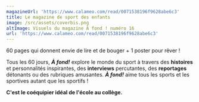 ```yaml
---
magazineUrl: 'https://www.calameo.com/read/0071538196f9628abe6c3'
title: Le magazine de sport des enfants
image: /src/assets/coverbis.png
altImage: Visuels du magazine À fond ! numéro 16
url: 'https://www.calameo.com/read/0071538196f9628abe6c3'
---
```


60 pages qui donnent envie de lire et de bouger + 1 poster pour rêver !

Tous les 60 jours, ***À fond!*** explore le monde du sport à travers des **histoires** et personnalités inspirantes, des **interviews** percutantes, des **reportages** détonants ou des rubriques amusantes. ***À fond!*** aime tous les sports et les sportives autant que les sportifs !

**C'est le coéquipier idéal de l'école au collège.**

